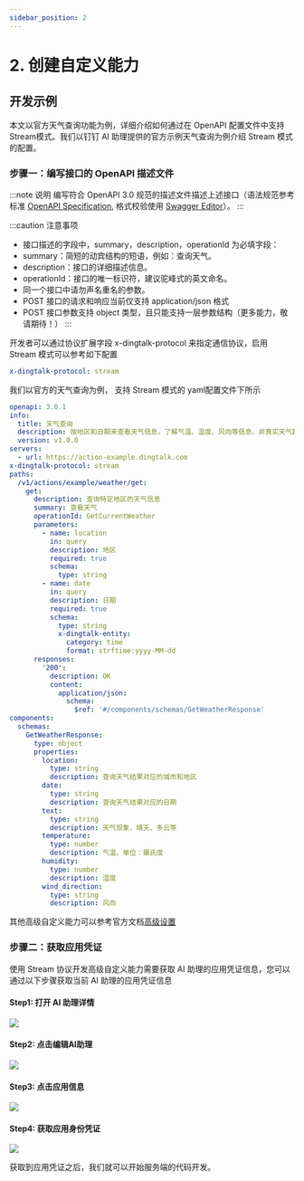 ```yaml
---
sidebar_position: 2
---
```


# 2. 创建自定义能力


## 开发示例

本文以官方天气查询功能为例，详细介绍如何通过在 OpenAPI 配置文件中支持 Stream模式。我们以钉钉 AI 助理提供的官方示例天气查询为例介绍 Stream 模式的配置。

### 步骤一：编写接口的 OpenAPI 描述文件

:::note 说明
编写符合 OpenAPI 3.0 规范的描述文件描述上述接口（语法规范参考标准 [OpenAPI Specification](https://swagger.io/specification/?spm=ding_open_doc.document.0.0.5c252f20aEt5pw), 格式校验使用 [Swagger Editor](https://editor.swagger.io/?spm=ding_open_doc.document.0.0.5c252f20aEt5pw)）。
:::

:::caution 注意事项
* 接口描述的字段中，summary，description，operationId 为必填字段：
* summary：简短的动宾结构的短语，例如：查询天气。
* description：接口的详细描述信息。
* operationId：接口的唯一标识符，建议驼峰式的英文命名。
* 同一个接口中请勿声名重名的参数。
* POST 接口的请求和响应当前仅支持 application/json 格式
* POST 接口参数支持 object 类型，且只能支持一层参数结构（更多能力，敬请期待！）
:::

开发者可以通过协议扩展字段 x-dingtalk-protocol 来指定通信协议，启用 Stream 模式可以参考如下配置
```yaml
x-dingtalk-protocol: stream
```
我们以官方的天气查询为例， 支持 Stream 模式的 yaml配置文件下所示
```yaml
openapi: 3.0.1
info:
  title: 天气查询
  description: 按地区和日期来查看天气信息，了解气温、湿度、风向等信息。非真实天气数据，仅用于演示，请勿在生产中使用。
  version: v1.0.0
servers:
  - url: https://action-example.dingtalk.com
x-dingtalk-protocol: stream
paths:
  /v1/actions/example/weather/get:
    get:
      description: 查询特定地区的天气信息
      summary: 查看天气
      operationId: GetCurrentWeather
      parameters:
        - name: location
          in: query
          description: 地区
          required: true
          schema:
            type: string
        - name: date
          in: query
          description: 日期
          required: true
          schema:
            type: string
            x-dingtalk-entity:
              category: time
              format: strftime:yyyy-MM-dd
      responses:
        '200':
          description: OK
          content:
            application/json:
              schema:
                $ref: '#/components/schemas/GetWeatherResponse'
components:
  schemas:
    GetWeatherResponse:
      type: object
      properties:
        location:
          type: string
          description: 查询天气结果对应的城市和地区
        date:
          type: string
          description: 查询天气结果对应的日期
        text:
          type: string
          description: 天气现象，晴天、多云等
        temperature:
          type: number
          description: 气温，单位：摄氏度
        humidity:
          type: number
          description: 湿度
        wind_direction:
          type: string
          description: 风向
```
其他高级自定义能力可以参考官方文档[高级设置](https://open.dingtalk.com/document/ai-dev/actions-advanced-settings)


### 步骤二：获取应用凭证
使用 Stream 协议开发高级自定义能力需要获取 AI 助理的应用凭证信息，您可以通过以下步骤获取当前 AI 助理的应用凭证信息

#### Step1: 打开 AI 助理详情
![](./get_ai_assistant_detail.png)
#### Step2: 点击编辑AI助理
![](./edit_ai_assistant.png)
#### Step3: 点击应用信息
![](./get_ai_detail.png)
#### Step4: 获取应用身份凭证
![](./get_app_info.png)

获取到应用凭证之后，我们就可以开始服务端的代码开发。



